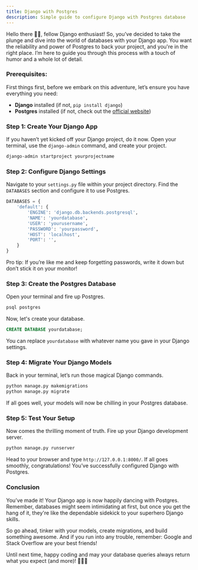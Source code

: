 ```yaml
---
title: Django with Postgres
description: Simple guide to configure Django with Postgres database
---
```


Hello there 👋🏻, fellow Django enthusiast! So, you’ve decided to take the plunge and dive into the world of databases with your Django app. You want the reliability and power of Postgres to back your project, and you're in the right place. I’m here to guide you through this process with a touch of humor and a whole lot of detail.

### Prerequisites:
First things first, before we embark on this adventure, let’s ensure you have everything you need:
- **Django** installed (if not, `pip install django`)
- **Postgres** installed (if not, check out the [official website](https://www.postgresql.org/download/))

### Step 1: Create Your Django App
If you haven’t yet kicked off your Django project, do it now. Open your terminal, use the `django-admin` command, and create your project.

```bash
django-admin startproject yourprojectname
```

### Step 2: Configure Django Settings
Navigate to your `settings.py` file within your project directory. Find the `DATABASES` section and configure it to use Postgres.

```python
DATABASES = {
    'default': {
        'ENGINE': 'django.db.backends.postgresql',
        'NAME': 'yourdatabase',
        'USER': 'yourusername',
        'PASSWORD': 'yourpassword',
        'HOST': 'localhost',
        'PORT': '',
    }
}
```

Pro tip: If you’re like me and keep forgetting passwords, write it down but don’t stick it on your monitor!

### Step 3: Create the Postgres Database
Open your terminal and fire up Postgres.

```bash
psql postgres
```

Now, let's create your database.

```sql
CREATE DATABASE yourdatabase;
```

You can replace `yourdatabase` with whatever name you gave in your Django settings.

### Step 4: Migrate Your Django Models
Back in your terminal, let’s run those magical Django commands.

```bash
python manage.py makemigrations
python manage.py migrate
```

If all goes well, your models will now be chilling in your Postgres database.

### Step 5: Test Your Setup
Now comes the thrilling moment of truth. Fire up your Django development server.

```bash
python manage.py runserver
```

Head to your browser and type `http://127.0.0.1:8000/`. If all goes smoothly, congratulations! You’ve successfully configured Django with Postgres.

### Conclusion
You’ve made it! Your Django app is now happily dancing with Postgres. Remember, databases might seem intimidating at first, but once you get the hang of it, they're like the dependable sidekick to your superhero Django skills.

So go ahead, tinker with your models, create migrations, and build something awesome. And if you run into any trouble, remember: Google and Stack Overflow are your best friends!

Until next time, happy coding and may your database queries always return what you expect (and more)! 🐍🐘✨